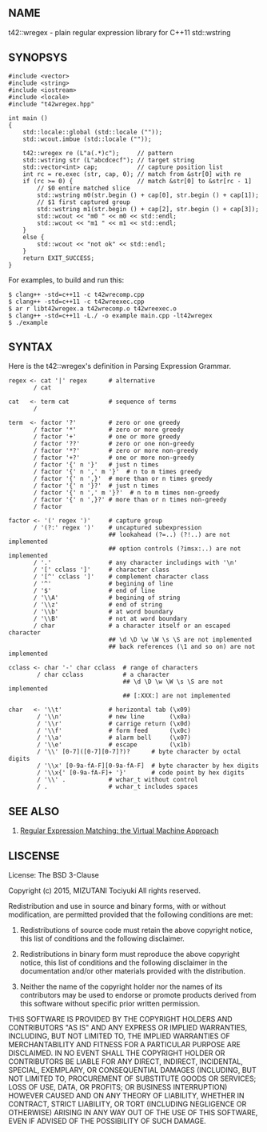 NAME
----

t42::wregex - plain regular expression library for C++11 std::wstring

SYNOPSYS
--------

    #include <vector>
    #include <string>
    #include <iostream>
    #include <locale>
    #include "t42wregex.hpp"

    int main ()
    {
        std::locale::global (std::locale (""));
        std::wcout.imbue (std::locale (""));

        t42::wregex re (L"a(.*)c");     // pattern
        std::wstring str (L"abcdcecf"); // target string
        std::vector<int> cap;           // capture position list
        int rc = re.exec (str, cap, 0); // match from &str[0] with re
        if (rc >= 0) {                  // match &str[0] to &str[rc - 1]
            // $0 entire matched slice
            std::wstring m0(str.begin () + cap[0], str.begin () + cap[1]);
            // $1 first captured group
            std::wstring m1(str.begin () + cap[2], str.begin () + cap[3]);
            std::wcout << "m0 " << m0 << std::endl;
            std::wcout << "m1 " << m1 << std::endl;
        }
        else {
            std::wcout << "not ok" << std::endl;
        }
        return EXIT_SUCCESS;
    }

For examples, to build and run this:

    $ clang++ -std=c++11 -c t42wrecomp.cpp
    $ clang++ -std=c++11 -c t42wreexec.cpp
    $ ar r libt42wregex.a t42wrecomp.o t42wreexec.o
    $ clang++ -std=c++11 -L./ -o example main.cpp -lt42wregex
    $ ./example

SYNTAX
------

Here is the t42::wregex's definition in Parsing Expression Grammar.

    regex <- cat '|' regex      # alternative
           / cat

    cat   <- term cat           # sequence of terms
           /

    term  <- factor '?'         # zero or one greedy
           / factor '*'         # zero or more greedy
           / factor '+'         # one or more greedy
           / factor '??'        # zero or one non-greedy
           / factor '*?'        # zero or more non-greedy
           / factor '+?'        # one or more non-greedy
           / factor '{' n '}'   # just n times
           / factor '{' n ',' m '}'  # n to m times greedy
           / factor '{' n ',}'  # more than or n times greedy
           / factor '{' n '}?'  # just n times
           / factor '{' n ',' m '}?'  # n to m times non-greedy
           / factor '{' n ',}?' # more than or n times non-greedy
           / factor

    factor <- '(' regex ')'     # capture group
           / '(?:' regex ')'    # uncaptured subexpression
                                ## lookahead (?=..) (?!..) are not implemented
                                ## option controls (?imsx:..) are not implemented
           / '.'                # any character includings with '\n'
           / '[' cclass ']'     # character class
           / '[^' cclass ']'    # complement character class
           / '^'                # begining of line
           / '$'                # end of line
           / '\\A'              # begining of string
           / '\\z'              # end of string
           / '\\b'              # at word boundary
           / '\\B'              # not at word boundary
           / char               # a character itself or an escaped character
                                ## \d \D \w \W \s \S are not implemented
                                ## back references (\1 and so on) are not implemented

    cclass <- char '-' char cclass  # range of characters
            / char cclass           # a character
                                    ## \d \D \w \W \s \S are not implemented
                                    ## [:XXX:] are not implemented

    char   <- '\\t'             # horizontal tab (\x09)
            / '\\n'             # new line       (\x0a)
            / '\\r'             # carrige return (\x0d)
            / '\\f'             # form feed      (\x0c)
            / '\\a'             # alarm bell     (\x07)
            / '\\e'             # escape         (\x1b)
            / '\\' [0-7]([0-7][0-7]?)?      # byte character by octal digits
            / '\\x' [0-9a-fA-F][0-9a-fA-F]  # byte character by hex digits
            / '\\x{' [0-9a-fA-F]+ '}'       # code point by hex digits
            / '\\' .            # wchar_t without control
            / .                 # wchar_t includes spaces

SEE ALSO
--------

 1. [Regular Expression Matching: the Virtual Machine Approach](http://swtch.com/~rsc/regexp/regexp2.html "Regular Expression Matching: the Virtual Machine Approach")

LISCENSE
--------

License: The BSD 3-Clause

Copyright (c) 2015, MIZUTANI Tociyuki
All rights reserved.

Redistribution and use in source and binary forms, with or without
modification, are permitted provided that the following conditions are met:

 1. Redistributions of source code must retain the above copyright notice,
    this list of conditions and the following disclaimer.

 2. Redistributions in binary form must reproduce the above copyright
    notice, this list of conditions and the following disclaimer in the
    documentation and/or other materials provided with the distribution.

 3. Neither the name of the copyright holder nor the names of its
    contributors may be used to endorse or promote products derived from
    this software without specific prior written permission.

THIS SOFTWARE IS PROVIDED BY THE COPYRIGHT HOLDERS AND CONTRIBUTORS
"AS IS" AND ANY EXPRESS OR IMPLIED WARRANTIES, INCLUDING, BUT NOT
LIMITED TO, THE IMPLIED WARRANTIES OF MERCHANTABILITY AND FITNESS FOR
A PARTICULAR PURPOSE ARE DISCLAIMED. IN NO EVENT SHALL THE COPYRIGHT
HOLDER OR CONTRIBUTORS BE LIABLE FOR ANY DIRECT, INDIRECT, INCIDENTAL,
SPECIAL, EXEMPLARY, OR CONSEQUENTIAL DAMAGES (INCLUDING, BUT NOT LIMITED
TO, PROCUREMENT OF SUBSTITUTE GOODS OR SERVICES; LOSS OF USE, DATA, OR
PROFITS; OR BUSINESS INTERRUPTION) HOWEVER CAUSED AND ON ANY THEORY OF
LIABILITY, WHETHER IN CONTRACT, STRICT LIABILITY, OR TORT (INCLUDING
NEGLIGENCE OR OTHERWISE) ARISING IN ANY WAY OUT OF THE USE OF THIS
SOFTWARE, EVEN IF ADVISED OF THE POSSIBILITY OF SUCH DAMAGE.

